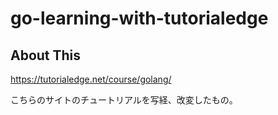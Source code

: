 # go-learning-with-tutorialedge

## About This

https://tutorialedge.net/course/golang/

こちらのサイトのチュートリアルを写経、改変したもの。
